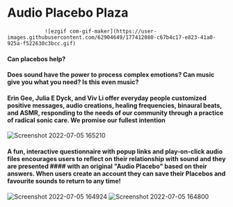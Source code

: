 # Audio Placebo Plaza


                ![ezgif com-gif-maker](https://user-images.githubusercontent.com/62904649/177412080-c67b4c17-e823-41a0-925a-f522630c3bcc.gif)
#### Can placebos help?
#### Does sound have the power to process complex emotions? Can music give you what you need? Is this even music?

#### Erin Gee, Julia E Dyck, and Viv Li offer everyday people customized positive messages, audio creations, healing frequencies, binaural beats, and ASMR, responding to the needs of our community through a practice of radical sonic care. We promise our fullest intention

![Screenshot 2022-07-05 165210](https://user-images.githubusercontent.com/62904649/177414449-e0d4c705-b749-4fd5-a6d1-a4887f6ec542.png)

#### A fun, interactive questionnaire with popup links and play-on-click audio files encourages users to reflect on their relationship with sound and they are presented #### with an original "Audio Placebo" based on their answers. When users create an account they can save their Placebos and favourite sounds to return to any time!

![Screenshot 2022-07-05 164924](https://user-images.githubusercontent.com/62904649/177414081-4479fbc2-c704-48f7-92be-219091f0fac4.png)
![Screenshot 2022-07-05 164800](https://user-images.githubusercontent.com/62904649/177414090-b2bf4665-ab86-41dd-b21d-c93da0254263.png)
